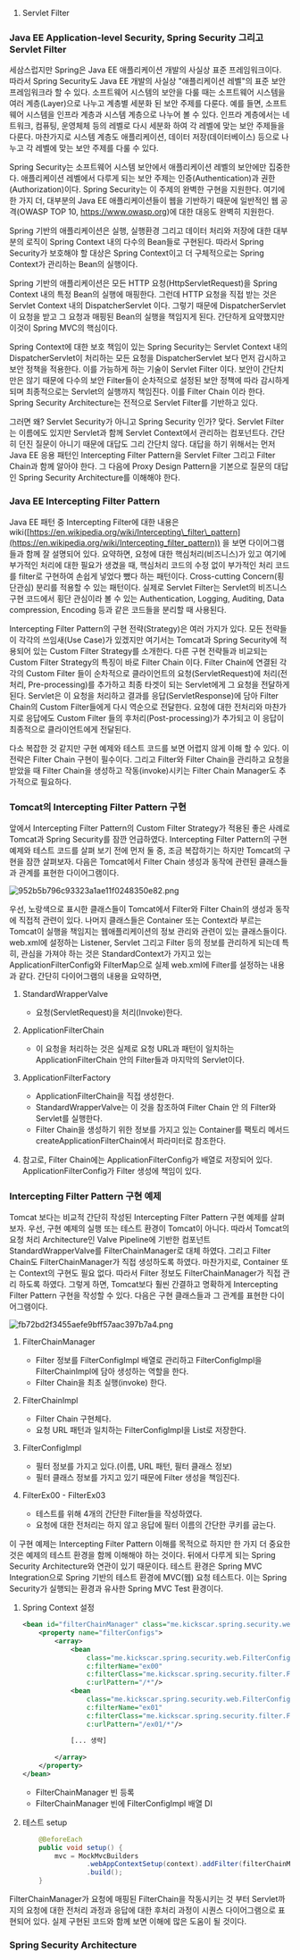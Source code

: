 01. Servlet Filter

### Java EE Application-level Security, Spring Security 그리고 Servlet Filter

세삼스럽지만 Spring은 Java EE 애플리케이션 개발의 사실상 표준 프레임워크이다. 따라서 Spring Security도 Java EE 개발의 사실상 "애플리케이션 레벨"의 표준 보안 프레임워크라 할 수 있다. 소프트웨어 시스템의 보안을 다룰 때는 소프트웨어 시스템을 여러 계층(Layer)으로 나누고 계층별 세분화 된 보안 주제를 다룬다. 예를 들면, 소프트웨어 시스템을 인프라 계층과 시스템 계층으로 나누어 볼 수 있다. 인프라 계층에서는 네트워크, 컴퓨팅, 운영체체 등의 레벨로 다시 세분화 하여 각 레벨에 맞는 보안 주제들을 다룬다. 마찬가지로 시스템 계층도 애플리케이션, 데이터 저장(데이터베이스) 등으로 나누고 각 레벨에 맞는 보안 주제를 다룰 수 있다.

Spring Security는 소프트웨어 시스템 보안에서 애플리케이션 레벨의 보안에만 집중한다. 애플리케이션 레벨에서 다루게 되는 보안 주제는 인증(Authentication)과 권한(Authorization)이다. Spring Security는 이 주제의 완벽한 구현을 지원한다. 여기에 한 가지 더, 대부분의 Java EE 애플리케이션들이 웹을 기반하기 때문에 일반적인 웹 공격(OWASP TOP 10, https://www.owasp.org)에 대한 대응도 완벽히 지원한다.

Spring 기반의 애플리케이션은 실행, 실행환경 그리고 데이터 처리와 저장에 대한 대부분의 로직이 Spring Context 내의 다수의 Bean들로 구현된다. 따라서 Spring Security가 보호해야 할 대상은 Spring Context이고 더 구체적으로는 Spring Context가 관리하는 Bean의 실행이다.

Spring 기반의 애플리케이션은 모든 HTTP 요청(HttpServletRequest)을 Spring Context 내의 특정 Bean의 실행에 매핑한다. 그런데 HTTP 요청을 직접 받는 것은 Servlet Context 내의 DispatcherServlet 이다. 그렇기 때문에 DispatcherServlet이 요청을 받고 그 요청과 매핑된 Bean의 실행을 책임지게 된다. 간단하게 요약했지만 이것이 Spring MVC의 핵심이다.

Spring Context에 대한 보호 책임이 있는 Spring Security는 Servlet Context 내의 DispatcherServlet이 처리하는 모든 요청을 DispatcherServlet 보다 먼저 감시하고 보안 정책을 적용한다. 이를 가능하게 하는 기술이 Servlet Filter 이다. 보안이 간단치만은 않기 때문에 다수의 보안 Filter들이 순차적으로 설정된 보안 정책에 따라 감시하게 되며 최종적으로는 Servlet의 실행까지 책임진다. 이를 Filter Chain 이라 한다. Spring Security Architecture는 전적으로 Servlet Filter를 기반하고 있다.

그러면 왜? Servlet Security가 아니고 Spring Security 인가? 맞다. Servlet Filter는 이름에도 있지만 Servlet과 함께 Servlet Context에서 관리하는 컴포넌트다. 간단히 던진 질문이 아니기 때문에 대답도 그리 간단치 않다. 대답을 하기 위해서는 먼저 Java EE 응용 패턴인 Intercepting Filter Pattern을 Servlet Filter 그리고 Filter Chain과 함께 알아야 한다. 그 다음에 Proxy Design Pattern을 기본으로 질문의 대답인 Spring Security Architecture를 이해해야 한다.

### Java EE Intercepting Filter Pattern

Java EE 패턴 중 Intercepting Filter에 대한 내용은 wiki([https://en.wikipedia.org/wiki/Intercepting\_filter\_pattern](https://en.wikipedia.org/wiki/Intercepting_filter_pattern)) 을 보면 다이어그램들과 함께 잘 설명되어 있다. 요약하면, 요청에 대한 핵심처리(비즈니스)가 있고 여기에 부가적인 처리에 대한 필요가 생겼을 때, 핵심처리 코드의 수정 없이 부가적인 처리 코드를 filter로 구현하여 손쉽게 넣었다 뺐다 하는 패턴이다. Cross-cutting Concern(횡단관심) 분리를 적용할 수 있는 패턴이다. 실제로 Servlet Filter는 Servlet의 비즈니스 구현 코드에서 횡단 관심이라 볼 수 있는 Authentication, Logging, Auditing, Data compression, Encoding 등과 같은 코드들을 분리할 때 사용된다.

Intercepting Filter Pattern의 구현 전략(Strategy)은 여러 가지가 있다. 모든 전략들이 각각의 쓰임새(Use Case)가 있겠지만 여기서는 Tomcat과 Spring Security에 적용되어 있는 Custom Filter Strategy를 소개한다. 다른 구현 전략들과 비교되는 Custom Filter Strategy의 특징이 바로 Filter Chain 이다. Filter Chain에 연결된 각각의 Custom Filter 들이 순차적으로 클라이언트의 요청(ServletRequest)에 처리(전처리, Pre-processing)를 추가하고 최종 타겟이 되는 Servlet에게 그 요청을 전달하게 된다. Servlet은 이 요청을 처리하고 결과를 응답(ServletResponse)에 담아 Filter Chain의 Custom Filter들에게 다시 역순으로 전달한다. 요청에 대한 전처리와 마찬가지로 응답에도 Custom Filter 들의 후처리(Post-processing)가 추가되고 이 응답이 최종적으로 클라이언트에게 전달된다.

다소 복잡한 것 같지만 구현 예제와 테스트 코드를 보면 어렵지 않게 이해 할 수 있다. 이 전략은 Filter Chain 구현이 필수이다. 그리고 Filter와 Filter Chain을 관리하고 요청을 받았을 때 Filter Chain을 생성하고 작동(invoke)시키는 Filter Chain Manager도 추가적으로 필요하다.

### Tomcat의 Intercepting Filter Pattern 구현

앞에서 Intercepting Filter Pattern의 Custom Filter Strategy가 적용된 좋은 사례로 Tomcat과 Spring Security를 잠깐 언급하였다. Intercepting Filter Pattern의 구현 예제와 테스트 코드를 살펴 보기 전에 먼저 둘 중, 조금 복잡하기는 하지만 Tomcat의 구현을 잠깐 살펴보자. 다음은 Tomcat에서 Filter Chain 생성과 동작에 관련된 클래스들과 관계를 표현한 다이어그램이다.

![952b5b796c93323a1ae11f0248350e82.png](../../_resources/d1196173198b4f37ae73d0818ff2de21.png)

우선, 노랑색으로 표시한 클래스들이 Tomcat에서 Filter와 Filter Chain의 생성과 동작에 직접적 관련이 있다. 나머지 클래스들은 Container 또는 Context라 부르는 Tomcat이 실행을 책임지는 웹애플리케이션의 정보 관리와 관련이 있는 클래스들이다. web.xml에 설정하는 Listener, Servlet 그리고 Filter 등의 정보를 관리하게 되는데 특히, 관심을 가져야 하는 것은 StandardContext가 가지고 있는 ApplicationFilterConfig와 FilterMap으로 실제 web.xml에 Filter를 설정하는 내용과 같다. 간단히 다이어그램의 내용을 요약하면,

1.  StandardWrapperValve
    
    - 요청(ServletRequest)을 처리(Invoke)한다.
2.  ApplicationFilterChain
    
    - 이 요청을 처리하는 것은 실제로 요청 URL과 패턴이 일치하는 ApplicationFilterChain 안의 Filter들과 마지막의 Servlet이다.
3.  ApplicationFilterFactory
    
    - ApplicationFilterChain을 직접 생성한다.
    - StandardWrapperValve는 이 것을 참조하여 Filter Chain 안 의 Filter와 Servlet를 실행한다.
    - Filter Chain을 생성하기 위한 정보를 가지고 있는 Container를 팩토리 메서드 createApplicationFilterChain에서 파라미터로 참조한다.
4.  참고로, Filter Chain에는 ApplicationFilterConfig가 배열로 저장되어 있다. ApplicationFilterConfig가 Filter 생성에 책임이 있다.
    

### Intercepting Filter Pattern 구현 예제

 Tomcat 보다는 비교적 간단히 작성된 Intercepting Filter Pattern 구현 예제를 살펴보자. 우선, 구현 예제의 실행 또는 테스트 환경이 Tomcat이 아니다. 따라서 Tomcat의 요청 처리 Architecture인 Valve Pipeline에 기반한 컴포넌트 StandardWrapperValve를 FilterChainManager로 대체 하였다. 그리고 Filter Chain도 FilterChainManager가 직접 생성하도록 하였다. 마찬가지로, Container 또는 Context의 구현도 필요 없다. 따라서 Filter 정보도 FilterChainManager가 직접 관리 하도록 하였다. 그렇게 하면, Tomcat보다 훨씬 간결하고 명확하게 Intercepting Filter Pattern 구현을 작성할 수 있다. 다음은 구현 클래스들과 그 관계를 표현한 다이어그램이다.

![fb72bd2f3455aefe9bff57aac397b7a4.png](../../_resources/a1fd97e5a9c34ba1b55090eada0456a2.png)

1.  FilterChainManager
    - Filter 정보를 FilterConfigImpl 배열로 관리하고 FilterConfigImpl을 FilterChainImpl에 담아 생성하는 역할을 한다.
    - Filter Chain을 최초 실행(invoke) 한다.

2.  FilterChainImpl
    - Filter Chain 구현체다.
    - 요청 URL 패턴과 일치하는 FilterConfigImpl을 List로 저장한다.
  
3.  FilterConfigImpl
    - 필터 정보를 가지고 있다.(이름, URL 패턴, 필터 클래스 정보)
    - 필터 클래스 정보를 가지고 있기 때문에 Filter 생성을 책임진다.

4.  FilterEx00 - FilterEx03
    - 테스트를 위해 4개의 간단한 Filter들을 작성하였다.
    - 요청에 대한 전처리는 하지 않고 응답에 필터 이름의 간단한 쿠키를 굽는다.

 이 구현 예제는 Intercepting Filter Pattern 이해를 목적으로 하지만 한 가지 더 중요한 것은 예제의 테스트 환경을 함께 이해해야 하는 것이다. 뒤에서 다루게 되는 Spring Security Architecture와 연관이 있기 때문이다. 테스트 환경은 Spring MVC Integration으로 Spring 기반의 테스트 환경에 MVC(웹) 요청 테스트다. 이는 Spring Security가 실행되는 환경과 유사한 Spring MVC Test 환경이다.

1.  Spring Context 설정
    
    ```xml
    <bean id="filterChainManager" class="me.kickscar.spring.security.web.FilterChainManager">
        <property name="filterConfigs">
            <array>
                <bean
                    class="me.kickscar.spring.security.web.FilterConfigImpl"
                    c:filterName="ex00"
                    c:filterClass="me.kickscar.spring.security.filter.FilterEx00"
                    c:urlPattern="/*"/>
                <bean
                    class="me.kickscar.spring.security.web.FilterConfigImpl"
                    c:filterName="ex01"
                    c:filterClass="me.kickscar.spring.security.filter.FilterEx01"
                    c:urlPattern="/ex01/*"/>
                
                [... 생략]
                
            </array>
        </property>
    </bean>
    ```
    - FilterChainManager 빈 등록
    - FilterChainManager 빈에 FilterConfigImpl 배열 DI
2.  테스트 setup
    
    ```java
        @BeforeEach
        public void setup() {
            mvc = MockMvcBuilders
                    .webAppContextSetup(context).addFilter(filterChainManager, "/*")
                    .build();
        }
    ```

FilterChainManager가 요청에 매핑된 FilterChain을 작동시키는 것 부터 Servlet까지의 요청에 대한 전처리 과정과 응답에 대한 후처리 과정이 시퀀스 다이어그램으로 표현되어 있다. 실제 구현된 코드와 함께 보면 이해에 많은 도움이 될 것이다.

### Spring Security Architecture